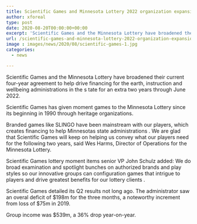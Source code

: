 ```yaml
---
title: Scientific Games and Minnesota Lottery 2022 organization expansion
author: xforeal 
type: post
date: 2020-08-20T00:00:00+00:00
excerpt: 'Scientific Games and the Minnesota Lottery have broadened their current four-year contract tohelp drive subsidizing for nature, instruction and wellbeing administrations in the state foran additionaltwo years through June 2022 '
url: /scientific-games-and-minnesota-lottery-2022-organization-expansion/
image : images/news/2020/08/scientific-games-1.jpg
categories:
  - news

---
```

<span data-contrast="auto">Scientific Games and the Minnesota Lottery have broadened their current four-year agreement to </span><span data-contrast="auto">help drive financing for the earth, instruction and wellbeing administrations in the s </span><span data-contrast="auto">tate for </span><span data-contrast="auto">an extra </span><span data-contrast="auto">two years through June 2022. </span><span data-ccp-props="{" />

<span data-contrast="auto">Scientific Games has given moment games to the Minnesota Lottery since its beginning in 1990 through heritage organizations. </span>

<span data-contrast="auto" /> <span data-contrast="auto">Branded games like SLINGO have been mainstream with our players, which creates financing to help Minnesotas state administrations </span><span data-contrast="auto">. </span><span data-contrast="auto">We are glad that Scientific Games will keep on helping us convey what our players need for the following two years, said Wes Harms, Director of Operations for the Minnesota Lottery. </span><span data-ccp-props="{" />

<span data-contrast="auto">Scientific Games </span><span data-contrast="auto" /><span data-contrast="auto">lottery moment items </span><span data-contrast="auto">senior VP </span><span data-contrast="auto">John Schulz </span><span data-contrast="auto">added: </span><span data-contrast="auto">We do broad examination and spotlight bunches on authorized brands and play styles so our innovative groups can configuration games that intrigue to players and drive greatest benefits for our lottery clients </span><span data-contrast="auto">. </span><span data-ccp-props="{" />

<span data-ccp-props="{">Scientific Games detailed its Q2 results not long ago. The administrator saw an overal deficit of $198m for the three months, a noteworthy increment from loss of $75m in 2019. </span>

<span data-ccp-props="{">Group income was $539m, a 36&percnt; drop year-on-year. </span>